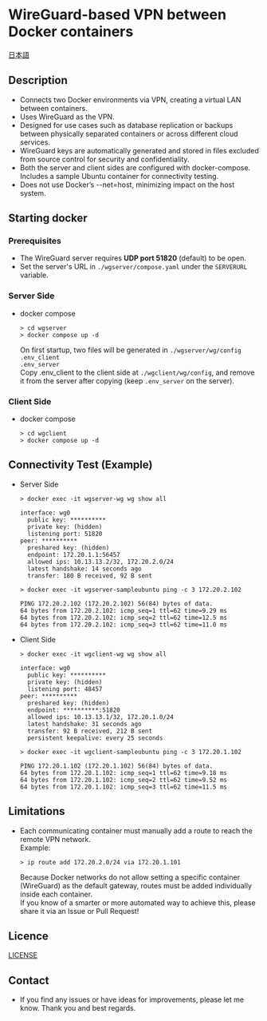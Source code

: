 # WireGuard-based VPN between Docker containers

[日本語](/README.ja.md)

## Description

- Connects two Docker environments via VPN, creating a virtual LAN between containers.
- Uses WireGuard as the VPN.
- Designed for use cases such as database replication or backups between physically separated containers or across different cloud services.
- WireGuard keys are automatically generated and stored in files excluded from source control for security and confidentiality.
- Both the server and client sides are configured with docker-compose.
  Includes a sample Ubuntu container for connectivity testing.
- Does not use Docker’s --net=host, minimizing impact on the host system.

## Starting docker

### Prerequisites
- The WireGuard server requires **UDP port 51820** (default) to be open.  
- Set the server's URL in `./wgserver/compose.yaml` under the `SERVERURL` variable.
 
### Server Side
- docker compose
  ```
  > cd wgserver
  > docker compose up -d
  ```

  On first startup, two files will be generated in `./wgserver/wg/config`  
  `.env_client`  
  `.env_server`  
  Copy .env_client to the client side at `./wgclient/wg/config`, and remove it from the server after copying (keep `.env_server` on the server).

### Client Side
- docker compose
  ```
  > cd wgclient
  > docker compose up -d
  ```

## Connectivity Test (Example)

- Server Side
  ```
  > docker exec -it wgserver-wg wg show all
  
  interface: wg0
    public key: **********
    private key: (hidden)
    listening port: 51820
  peer: **********
    preshared key: (hidden)
    endpoint: 172.20.1.1:56457
    allowed ips: 10.13.13.2/32, 172.20.2.0/24
    latest handshake: 14 seconds ago
    transfer: 180 B received, 92 B sent
  ```

  ```
  > docker exec -it wgserver-sampleubuntu ping -c 3 172.20.2.102
  
  PING 172.20.2.102 (172.20.2.102) 56(84) bytes of data.
  64 bytes from 172.20.2.102: icmp_seq=1 ttl=62 time=9.29 ms
  64 bytes from 172.20.2.102: icmp_seq=2 ttl=62 time=12.5 ms
  64 bytes from 172.20.2.102: icmp_seq=3 ttl=62 time=11.0 ms
  ```

- Client Side
  ```
  > docker exec -it wgclient-wg wg show all
  
  interface: wg0
    public key: **********
    private key: (hidden)
    listening port: 48457
  peer: **********
    preshared key: (hidden)
    endpoint: **********:51820
    allowed ips: 10.13.13.1/32, 172.20.1.0/24
    latest handshake: 31 seconds ago
    transfer: 92 B received, 212 B sent
    persistent keepalive: every 25 seconds
  ```

  ```
  > docker exec -it wgclient-sampleubuntu ping -c 3 172.20.1.102
  
  PING 172.20.1.102 (172.20.1.102) 56(84) bytes of data.
  64 bytes from 172.20.1.102: icmp_seq=1 ttl=62 time=9.18 ms
  64 bytes from 172.20.1.102: icmp_seq=2 ttl=62 time=9.52 ms
  64 bytes from 172.20.1.102: icmp_seq=3 ttl=62 time=11.5 ms
  ```

## Limitations
- Each communicating container must manually add a route to reach the remote VPN network.  
  Example:
  ```
  > ip route add 172.20.2.0/24 via 172.20.1.101
  ```
  Because Docker networks do not allow setting a specific container (WireGuard) as the default gateway, routes must be added individually inside each container.  
  If you know of a smarter or more automated way to achieve this,
please share it via an Issue or Pull Request!

## Licence
[LICENSE](/LICENSE)

## Contact
- If you find any issues or have ideas for improvements, please let me know. Thank you and best regards.
